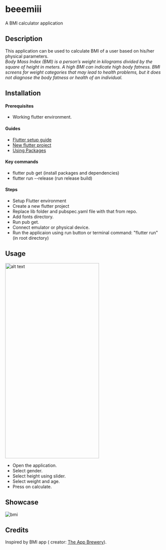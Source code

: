 # beeemiii

A BMI calculator application

## Description

This application can be used to calculate BMI of a user based on his/her physical parameters.<br/>
*Body Mass Index (BMI) is a person’s weight in kilograms divided by the square of height in meters. A high BMI can indicate high body fatness. BMI screens for weight categories that may lead to health problems, but it does not diagnose the body fatness or health of an individual.*

## Installation

#### Prerequisites
* Working flutter environment.<br/>

#### Guides
* [Flutter setup guide](https://flutter.dev/docs/get-started/install)
* [New flutter project](https://flutter.dev/docs/get-started/test-drive?tab=androidstudio) 
* [Using Packages](https://flutter.dev/docs/development/packages-and-plugins/using-packages)

#### Key commands
* flutter pub get (install packages and dependencies)
* flutter run --release (run release build)

#### Steps
* Setup Flutter environment
* Create a new flutter project
* Replace lib folder and pubspec.yaml file with that from repo.
* Add fonts directory.
* Run pub get.
* Connect emulator or physical device.
* Run the applicaion using run button or terminal command: "flutter run" (in root directory)

## Usage

<img src="https://user-images.githubusercontent.com/83495424/128884197-94f51c1f-2a9e-48ca-a046-b7ca5481fe8a.jpeg" alt="alt text" width="300" height="624">

* Open the application.
* Select gender.
* Select height using slider.
* Select weight and age.
* Press on calculate.

## Showcase
![bmi](https://user-images.githubusercontent.com/83495424/128887589-00f2be1e-6367-4d8a-a693-63da323642bd.gif)

## Credits
Inspired by BMI app ( creator: [The App Brewery](https://www.appbrewery.co/)).


